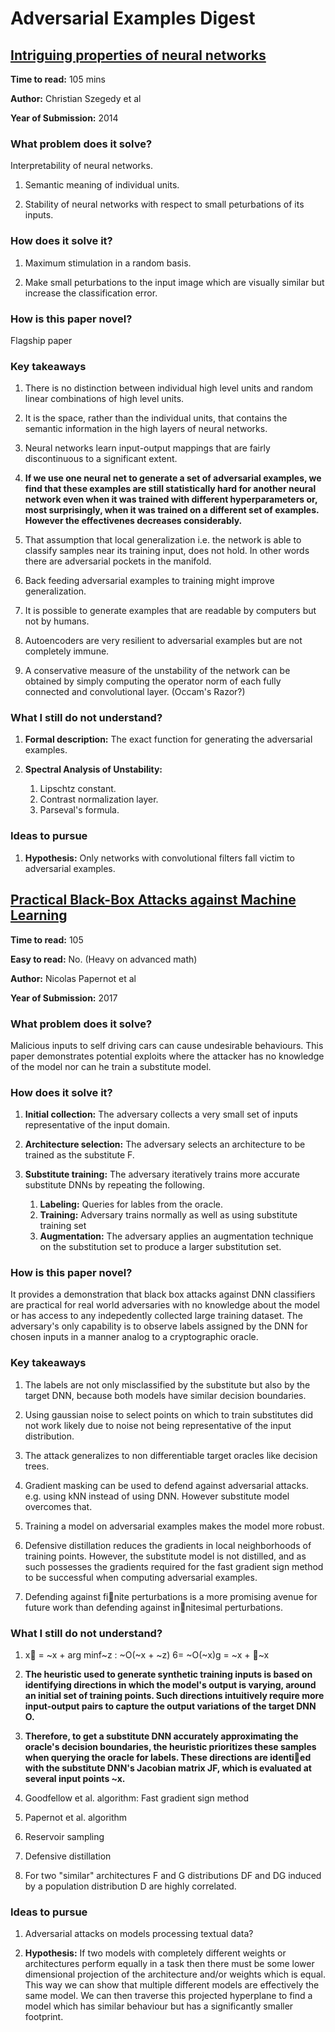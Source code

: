 # Adversarial Examples Digest

## [Intriguing properties of neural networks](https://arxiv.org/abs/1312.6199)

**Time to read:** 105 mins

**Author:** Christian Szegedy et al

**Year of Submission:** 2014

### What problem does it solve?

Interpretability of neural networks.

1. Semantic meaning of individual units.

2. Stability of neural networks with respect to small peturbations of its inputs.

### How does it solve it?

1. Maximum stimulation in a random basis.

2. Make small peturbations to the input image which are visually similar but increase the classification error. 

### How is this paper novel?

Flagship paper

### Key takeaways

1. There is no distinction between individual high level units and random linear combinations of high level units.

2. It is the space, rather than the individual units, that contains the semantic information in the high layers of neural networks.

3. Neural networks learn input-output mappings that are fairly discontinuous to a significant extent. 

4. **If we use one neural net to generate a set of adversarial examples, we find that these examples are still statistically hard for another neural network even when it was trained with different hyperparameters or, most surprisingly, when it was trained on a different set of examples. However the effectivenes decreases considerably.**

5. That assumption that local generalization i.e. the network is able to classify samples near its training input, does not hold. In other words there are adversarial pockets in the manifold.

6. Back feeding adversarial examples to training might improve generalization.

7. It is possible to generate examples that are readable by computers but not by humans.

8. Autoencoders are very resilient to adversarial examples but are not completely immune. 

9. A conservative measure of the unstability of the network can be obtained by simply computing the operator norm of each fully connected and convolutional layer. (Occam's Razor?)

### What I still do not understand?

1. **Formal description:** The exact function for generating the adversarial examples.

2. **Spectral Analysis of Unstability:** 
    1. Lipschtz constant.
    2. Contrast normalization layer.
    3. Parseval's formula.

### Ideas to pursue

1. **Hypothesis:** Only networks with convolutional filters fall victim to adversarial examples.

## [Practical Black-Box Attacks against Machine Learning](https://arxiv.org/abs/1602.02697)

**Time to read:** 105

**Easy to read:** No. (Heavy on advanced math)

**Author:** Nicolas Papernot et al

**Year of Submission:** 2017

### What problem does it solve?

Malicious inputs to self driving cars can cause undesirable behaviours. This paper demonstrates potential exploits where the attacker has no knowledge of the model nor can he train a substitute model.

### How does it solve it?

1. **Initial collection:** The adversary collects a very small set of inputs representative of the input domain.

2. **Architecture selection:** The adversary selects an architecture to be trained as the substitute F.

3. **Substitute training:** The adversary iteratively trains more accurate substitute DNNs by repeating the following.
    1. **Labeling:** Queries for lables from the oracle.
    2. **Training:** Adversary trains normally as well as using substitute training set
    3. **Augmentation:** The adversary applies an augmentation technique on the substitution set to produce a larger substitution set.

### How is this paper novel?

It provides a demonstration that black box attacks against DNN classifiers are practical for real world adversaries with no knowledge about the model or has access to any indepedently collected large training dataset. The adversary's only capability is to observe labels assigned by the DNN for chosen inputs in a manner analog to a cryptographic oracle.

### Key takeaways

1. The labels are not only misclassified by the substitute but also by the target DNN, because both models have similar decision boundaries.

2. Using gaussian noise to select points on which to train substitutes did not work likely due to noise not being representative of the input distribution.

3. The attack generalizes to non differentiable target oracles like decision trees.

4. Gradient masking can be used to defend against adversarial attacks. e.g. using kNN instead of using DNN. However substitute model overcomes that.

5. Training a model on adversarial examples makes the model more robust.

6. Defensive distillation reduces the gradients in local neighborhoods of training points. However, the substitute model is not distilled, and as such possesses the gradients required for the fast gradient sign method to be successful when computing adversarial examples.

7. Defending against finite perturbations is a more promising avenue for future work than defending against innitesimal perturbations.

### What I still do not understand?

1. x = ~x + arg minf~z : ~O(~x + ~z) 6= ~O(~x)g = ~x + ~x

2. **The heuristic used to generate synthetic training inputs is based on identifying directions in which the model's output is varying, around an initial set of training points. Such directions intuitively require more input-output pairs to capture the output variations of the target DNN O.**

3. **Therefore, to get a substitute DNN accurately approximating the oracle's decision boundaries, the heuristic prioritizes these samples when querying the oracle for labels. These directions are identied with the substitute DNN's Jacobian matrix JF, which is evaluated at several input points ~x.**

4. Goodfellow et al. algorithm: Fast gradient sign method

5. Papernot et al. algorithm

6. Reservoir sampling

7. Defensive distillation

8. For two "similar" architectures F and G distributions DF and DG induced by a population distribution D are highly correlated.

### Ideas to pursue

1. Adversarial attacks on models processing textual data?

2. **Hypothesis:** If two models with completely different weights or architectures perform equally in a task then there must be some lower dimensional projection of the architecture and/or weights which is equal. This way we can show that multiple different models are effectively the same model. We can then traverse this projected hyperplane to find a model which has similar behaviour but has a significantly smaller footprint.
